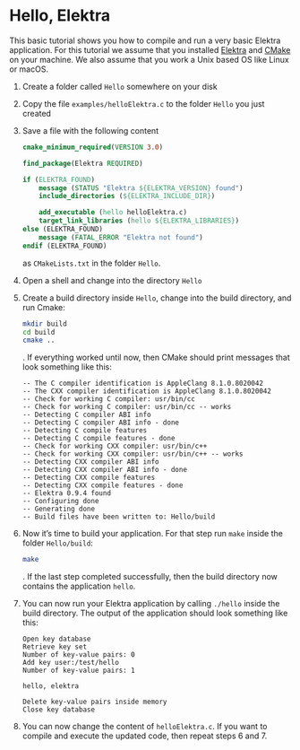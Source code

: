 # Hello, Elektra

This basic tutorial shows you how to compile and run a very basic Elektra application. For this tutorial we assume that you installed [Elektra](/doc/INSTALL.md) and [CMake](http://cmake.org) on your machine. We also assume that you work a Unix based OS like Linux or macOS.

1. Create a folder called `Hello` somewhere on your disk
2. Copy the file `examples/helloElektra.c` to the folder `Hello` you just created
3. Save a file with the following content

   ```cmake
   cmake_minimum_required(VERSION 3.0)

   find_package(Elektra REQUIRED)

   if (ELEKTRA_FOUND)
       message (STATUS "Elektra ${ELEKTRA_VERSION} found")
       include_directories (${ELEKTRA_INCLUDE_DIR})

       add_executable (hello helloElektra.c)
       target_link_libraries (hello ${ELEKTRA_LIBRARIES})
   else (ELEKTRA_FOUND)
       message (FATAL_ERROR "Elektra not found")
   endif (ELEKTRA_FOUND)
   ```

   as `CMakeLists.txt` in the folder `Hello`.

4. Open a shell and change into the directory `Hello`
5. Create a build directory inside `Hello`, change into the build directory, and run Cmake:

   ```sh
   mkdir build
   cd build
   cmake ..
   ```

   . If everything worked until now, then CMake should print messages that look something like this:

   ```
   -- The C compiler identification is AppleClang 8.1.0.8020042
   -- The CXX compiler identification is AppleClang 8.1.0.8020042
   -- Check for working C compiler: usr/bin/cc
   -- Check for working C compiler: usr/bin/cc -- works
   -- Detecting C compiler ABI info
   -- Detecting C compiler ABI info - done
   -- Detecting C compile features
   -- Detecting C compile features - done
   -- Check for working CXX compiler: usr/bin/c++
   -- Check for working CXX compiler: usr/bin/c++ -- works
   -- Detecting CXX compiler ABI info
   -- Detecting CXX compiler ABI info - done
   -- Detecting CXX compile features
   -- Detecting CXX compile features - done
   -- Elektra 0.9.4 found
   -- Configuring done
   -- Generating done
   -- Build files have been written to: Hello/build
   ```

6. Now it’s time to build your application. For that step run `make` inside the folder `Hello/build`:

   ```sh
   make
   ```

   . If the last step completed successfully, then the build directory now contains the application `hello`.

7. You can now run your Elektra application by calling `./hello` inside the build directory. The output of the application should look something like this:

   ```
   Open key database
   Retrieve key set
   Number of key-value pairs: 0
   Add key user:/test/hello
   Number of key-value pairs: 1

   hello, elektra

   Delete key-value pairs inside memory
   Close key database
   ```

8. You can now change the content of `helloElektra.c`. If you want to compile and execute the updated code, then repeat steps 6 and 7.
